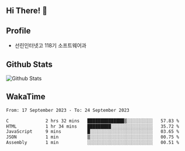 ## Hi There! 👋

## Profile

-   선린인터넷고 118기 소프트웨어과

## Github Stats

![Github Stats](https://github-readme-stats.vercel.app/api/top-langs/?username=NY0510&theme=tokyonight&hide_border=true&layout=compact)

## WakaTime

<!--START_SECTION:waka-->

```txt
From: 17 September 2023 - To: 24 September 2023

C              2 hrs 32 mins   ██████████████▒░░░░░░░░░░   57.83 %
HTML           1 hr 34 mins    █████████░░░░░░░░░░░░░░░░   35.72 %
JavaScript     9 mins          █░░░░░░░░░░░░░░░░░░░░░░░░   03.65 %
JSON           1 min           ▒░░░░░░░░░░░░░░░░░░░░░░░░   00.75 %
Assembly       1 min           ░░░░░░░░░░░░░░░░░░░░░░░░░   00.51 %
```

<!--END_SECTION:waka-->
